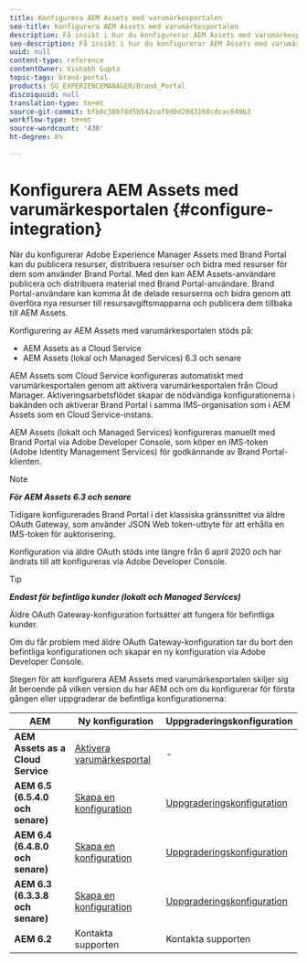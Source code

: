 ```yaml
---
title: Konfigurera AEM Assets med varumärkesportalen
seo-title: Konfigurera AEM Assets med varumärkesportalen
description: Få insikt i hur du konfigurerar AEM Assets med varumärkesportalen.
seo-description: Få insikt i hur du konfigurerar AEM Assets med varumärkesportalen.
uuid: null
content-type: reference
contentOwner: Vishabh Gupta
topic-tags: brand-portal
products: SG_EXPERIENCEMANAGER/Brand_Portal
discoiquuid: null
translation-type: tm+mt
source-git-commit: bfb0c38bf8d5b542caf9d0d20d3168cdcac649b3
workflow-type: tm+mt
source-wordcount: '430'
ht-degree: 8%

---
```



# Konfigurera AEM Assets med varumärkesportalen {#configure-integration}

När du konfigurerar Adobe Experience Manager Assets med Brand Portal kan du publicera resurser, distribuera resurser och bidra med resurser för dem som använder Brand Portal. Med den kan AEM Assets-användare publicera och distribuera material med Brand Portal-användare. Brand Portal-användare kan komma åt de delade resurserna och bidra genom att överföra nya resurser till resursavgiftsmapparna och publicera dem tillbaka till AEM Assets.

Konfigurering av AEM Assets med varumärkesportalen stöds på:
* AEM Assets as a Cloud Service
* AEM Assets (lokal och Managed Services) 6.3 och senare

AEM Assets som Cloud Service konfigureras automatiskt med varumärkesportalen genom att aktivera varumärkesportalen från Cloud Manager. Aktiveringsarbetsflödet skapar de nödvändiga konfigurationerna i bakänden och aktiverar Brand Portal i samma IMS-organisation som i AEM Assets som en Cloud Service-instans.

AEM Assets (lokalt och Managed Services) konfigureras manuellt med Brand Portal via Adobe Developer Console, som köper en IMS-token (Adobe Identity Management Services) för godkännande av Brand Portal-klienten.

>[!NOTE]
>
>***För AEM Assets 6.3 och senare***
>
>Tidigare konfigurerades Brand Portal i det klassiska gränssnittet via äldre OAuth Gateway, som använder JSON Web token-utbyte för att erhålla en IMS-token för auktorisering.
>
>Konfiguration via äldre OAuth stöds inte längre från 6 april 2020 och har ändrats till att konfigureras via Adobe Developer Console.


>[!TIP]
>
>***Endast för befintliga kunder (lokalt och Managed Services)***
>
>Äldre OAuth Gateway-konfiguration fortsätter att fungera för befintliga kunder.
>
>Om du får problem med äldre OAuth Gateway-konfiguration tar du bort den befintliga konfigurationen och skapar en ny konfiguration via Adobe Developer Console.

Stegen för att konfigurera AEM Assets med varumärkesportalen skiljer sig åt beroende på vilken version du har AEM och om du konfigurerar för första gången eller uppgraderar de befintliga konfigurationerna:

| **AEM** | **Ny konfiguration** | **Uppgraderingskonfiguration** |
|---|---|---|
| **AEM Assets as a Cloud Service** | [Aktivera varumärkesportal](https://docs.adobe.com/content/help/en/experience-manager-cloud-service/assets/brand-portal/configure-aem-assets-with-brand-portal.html) | - |
| **AEM 6.5 (6.5.4.0 och senare)** | [Skapa en konfiguration](https://docs.adobe.com/content/help/en/experience-manager-65/assets/brandportal/configure-aem-assets-with-brand-portal.html) | [Uppgraderingskonfiguration](https://docs.adobe.com/content/help/en/experience-manager-65/assets/brandportal/configure-aem-assets-with-brand-portal.html#upgrade-integration-65) |
| **AEM 6.4 (6.4.8.0 och senare)** | [Skapa en konfiguration](https://docs.adobe.com/content/help/en/experience-manager-64/assets/brandportal/configure-aem-assets-with-brand-portal.html) | [Uppgraderingskonfiguration](https://docs.adobe.com/content/help/en/experience-manager-64/assets/brandportal/configure-aem-assets-with-brand-portal.html#upgrade-integration-64) |
| **AEM 6.3 (6.3.3.8 och senare)** | [Skapa en konfiguration](https://helpx.adobe.com/experience-manager/6-3/assets/using/brand-portal-configuring-integration.html) | [Uppgraderingskonfiguration](https://helpx.adobe.com/experience-manager/6-3/assets/using/brand-portal-configuring-integration.html#Upgradeconfiguration) |
| **AEM 6.2** | Kontakta supporten | Kontakta supporten |
